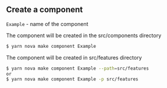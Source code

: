 ## Create a component
<code>Example</code> - name of the component

The component will be created in the src/components directory

```bash
$ yarn nova make component Example
```

The component will be created in src/features directory

```bash
$ yarn nova make component Example --path=src/features
or
$ yarn nova make component Example -p src/features
```

